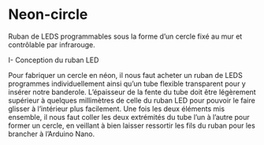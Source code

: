 # Neon-circle
Ruban de LEDS programmables sous la forme d’un cercle fixé au mur et contrôlable par infrarouge.


I-	Conception du ruban LED

Pour fabriquer un cercle en néon, il nous faut acheter un ruban de LEDS programmes individuellement ainsi qu’un tube flexible transparent pour y insérer notre banderole. 
L’épaisseur de la fente du tube doit être légèrement supérieur à quelques millimètres de celle du ruban LED pour pouvoir le faire glisser à l’intérieur plus facilement.
Une fois les deux éléments mis ensemble, il nous faut coller les deux extrémités du tube l’un à l’autre pour former un cercle, en veillant à bien laisser ressortir les fils du ruban pour les brancher à l’Arduino Nano.
